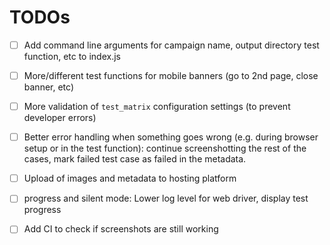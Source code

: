 # TODOs
- [ ] Add command line arguments for campaign name, output directory test
	  function, etc to index.js
- [ ] More/different test functions for mobile banners (go to 2nd page, close banner, etc)
- [ ] More validation of `test_matrix` configuration settings (to prevent
	  developer errors)
- [ ] Better error handling when something goes wrong (e.g. during browser
	  setup or in the test function): continue screenshotting the rest of 
	  the cases, mark failed test case as failed in the metadata. 
- [ ] Upload of images and metadata to hosting platform
- [ ] progress and silent mode: Lower log level for web driver, display test progress
- [ ] Add CI to check if screenshots are still working

